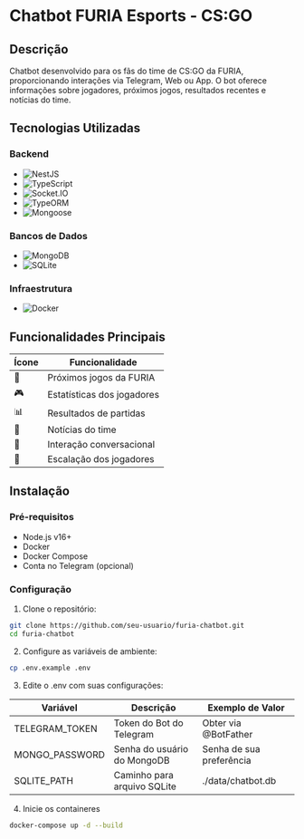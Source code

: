 # Chatbot FURIA Esports - CS:GO

## Descrição

Chatbot desenvolvido para os fãs do time de CS:GO da FURIA, proporcionando interações via Telegram, Web ou App. O bot oferece informações sobre jogadores, próximos jogos, resultados recentes e notícias do time.

## Tecnologias Utilizadas

### Backend
- ![NestJS](https://img.shields.io/badge/NestJS-E0234E?style=flat&logo=nestjs&logoColor=white)
- ![TypeScript](https://img.shields.io/badge/TypeScript-3178C6?style=flat&logo=typescript&logoColor=white)
- ![Socket.IO](https://img.shields.io/badge/Socket.IO-010101?style=flat&logo=socket.io)
- ![TypeORM](https://img.shields.io/badge/TypeORM-262627?style=flat&logo=typeorm)
- ![Mongoose](https://img.shields.io/badge/Mongoose-880000?style=flat&logo=mongodb)

### Bancos de Dados
- ![MongoDB](https://img.shields.io/badge/MongoDB-47A248?style=flat&logo=mongodb&logoColor=white)
- ![SQLite](https://img.shields.io/badge/SQLite-003B57?style=flat&logo=sqlite&logoColor=white)

### Infraestrutura
- ![Docker](https://img.shields.io/badge/Docker-2496ED?style=flat&logo=docker&logoColor=white)

## Funcionalidades Principais

| Ícone | Funcionalidade               |
|-------|------------------------------|
| 📅    | Próximos jogos da FURIA      |
| 🎮    | Estatísticas dos jogadores   |
| 📊    | Resultados de partidas       |
| 📰    | Notícias do time             |
| 🤖    | Interação conversacional     |
| 🤖    | Escalação dos jogadores      |

## Instalação

### Pré-requisitos

- Node.js v16+
- Docker
- Docker Compose
- Conta no Telegram (opcional)

### Configuração

1. Clone o repositório:
```bash
git clone https://github.com/seu-usuario/furia-chatbot.git
cd furia-chatbot
```

2. Configure as variáveis de ambiente:

```bash
cp .env.example .env
```

3. Edite o .env com suas configurações:

| Variável          | Descrição                     | Exemplo de Valor                 |
|-------------------|-------------------------------|----------------------------------|
| TELEGRAM_TOKEN    | Token do Bot do Telegram      | Obter via @BotFather             |
| MONGO_PASSWORD    | Senha do usuário do MongoDB   | Senha de sua preferência         |
| SQLITE_PATH       | Caminho para arquivo SQLite   | ./data/chatbot.db                |

4. Inicie os containeres

```bash
docker-compose up -d --build
```